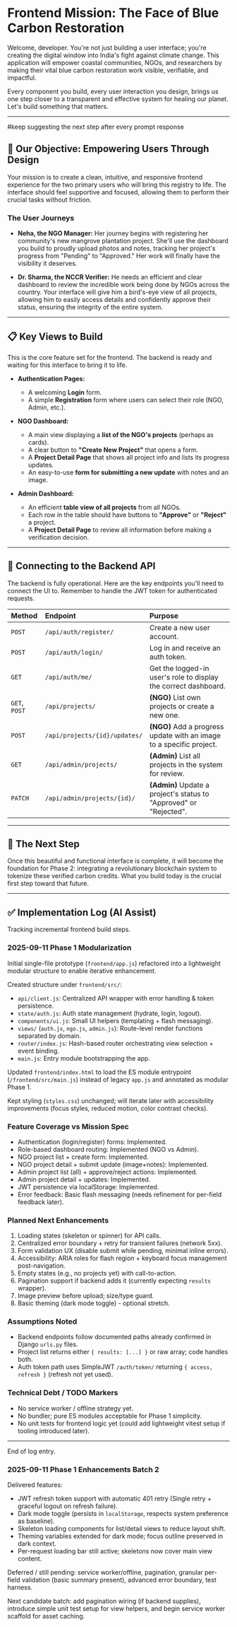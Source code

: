 # Frontend Mission: The Face of Blue Carbon Restoration

Welcome, developer. You're not just building a user interface; you're creating the digital window into India's fight against climate change. This application will empower coastal communities, NGOs, and researchers by making their vital blue carbon restoration work visible, verifiable, and impactful.

Every component you build, every user interaction you design, brings us one step closer to a transparent and effective system for healing our planet. Let's build something that matters.

---
#keep suggesting the next step after every prompt response
## 🎯 Our Objective: Empowering Users Through Design

Your mission is to create a clean, intuitive, and responsive frontend experience for the two primary users who will bring this registry to life. The interface should feel supportive and focused, allowing them to perform their crucial tasks without friction.

### The User Journeys

* **Neha, the NGO Manager:** Her journey begins with registering her community's new mangrove plantation project. She'll use the dashboard you build to proudly upload photos and notes, tracking her project's progress from "Pending" to "Approved." Her work will finally have the visibility it deserves.

* **Dr. Sharma, the NCCR Verifier:** He needs an efficient and clear dashboard to review the incredible work being done by NGOs across the country. Your interface will give him a bird's-eye view of all projects, allowing him to easily access details and confidently approve their status, ensuring the integrity of the entire system.

---

## 📋 Key Views to Build

This is the core feature set for the frontend. The backend is ready and waiting for this interface to bring it to life.

- **Authentication Pages:**
  - A welcoming **Login** form.
  - A simple **Registration** form where users can select their role (NGO, Admin, etc.).

- **NGO Dashboard:**
  - A main view displaying a **list of the NGO's projects** (perhaps as cards).
  - A clear button to **"Create New Project"** that opens a form.
  - A **Project Detail Page** that shows all project info and lists its progress updates.
  - An easy-to-use **form for submitting a new update** with notes and an image.

- **Admin Dashboard:**
  - An efficient **table view of all projects** from all NGOs.
  - Each row in the table should have buttons to **"Approve"** or **"Reject"** a project.
  - A **Project Detail Page** to review all information before making a verification decision.

---

## 🔌 Connecting to the Backend API

The backend is fully operational. Here are the key endpoints you'll need to connect the UI to. Remember to handle the JWT token for authenticated requests.

| Method | Endpoint | Purpose |
| :--- | :--- | :--- |
| `POST` | `/api/auth/register/` | Create a new user account. |
| `POST` | `/api/auth/login/` | Log in and receive an auth token. |
| `GET` | `/api/auth/me/` | Get the logged-in user's role to display the correct dashboard. |
| `GET`, `POST` | `/api/projects/` | **(NGO)** List own projects or create a new one. |
| `POST` | `/api/projects/{id}/updates/` | **(NGO)** Add a progress update with an image to a specific project. |
| `GET` | `/api/admin/projects/` | **(Admin)** List all projects in the system for review. |
| `PATCH` | `/api/admin/projects/{id}/` | **(Admin)** Update a project's status to "Approved" or "Rejected". |

---

## 🚀 The Next Step

Once this beautiful and functional interface is complete, it will become the foundation for Phase 2: integrating a revolutionary blockchain system to tokenize these verified carbon credits. What you build today is the crucial first step toward that future.

---

## ✅ Implementation Log (AI Assist)

Tracking incremental frontend build steps.

### 2025-09-11 Phase 1 Modularization
Initial single-file prototype (`frontend/app.js`) refactored into a lightweight modular structure to enable iterative enhancement.

Created structure under `frontend/src/`:
- `api/client.js`: Centralized API wrapper with error handling & token persistence.
- `state/auth.js`: Auth state management (hydrate, login, logout).
- `components/ui.js`: Small UI helpers (templating + flash messaging).
- `views/` (`auth.js`, `ngo.js`, `admin.js`): Route-level render functions separated by domain.
- `router/index.js`: Hash-based router orchestrating view selection + event binding.
- `main.js`: Entry module bootstrapping the app.

Updated `frontend/index.html` to load the ES module entrypoint (`/frontend/src/main.js`) instead of legacy `app.js` and annotated as modular Phase 1.

Kept styling (`styles.css`) unchanged; will iterate later with accessibility improvements (focus styles, reduced motion, color contrast checks).

### Feature Coverage vs Mission Spec
- Authentication (login/register) forms: Implemented.
- Role-based dashboard routing: Implemented (NGO vs Admin).
- NGO project list + create form: Implemented.
- NGO project detail + submit update (image+notes): Implemented.
- Admin project list (all) + approve/reject actions: Implemented.
- Admin project detail + updates: Implemented.
- JWT persistence via localStorage: Implemented.
- Error feedback: Basic flash messaging (needs refinement for per-field feedback later).

### Planned Next Enhancements
1. Loading states (skeleton or spinner) for API calls.
2. Centralized error boundary + retry for transient failures (network 5xx).
3. Form validation UX (disable submit while pending, minimal inline errors).
4. Accessibility: ARIA roles for flash region + keyboard focus management post-navigation.
5. Empty states (e.g., no projects yet) with call-to-action.
6. Pagination support if backend adds it (currently expecting `results` wrapper).
7. Image preview before upload; size/type guard.
8. Basic theming (dark mode toggle) - optional stretch.

### Assumptions Noted
- Backend endpoints follow documented paths already confirmed in Django `urls.py` files.
- Project list returns either `{ results: [...] }` or raw array; code handles both.
- Auth token path uses SimpleJWT `/auth/token/` returning `{ access, refresh }` (refresh not yet used).

### Technical Debt / TODO Markers
- No service worker / offline strategy yet.
- No bundler; pure ES modules acceptable for Phase 1 simplicity.
- No unit tests for frontend logic yet (could add lightweight vitest setup if tooling introduced later).

---

End of log entry.

### 2025-09-11 Phase 1 Enhancements Batch 2
Delivered features:
- JWT refresh token support with automatic 401 retry (Single retry + graceful logout on refresh failure).
- Dark mode toggle (persists in `localStorage`, respects system preference as baseline).
- Skeleton loading components for list/detail views to reduce layout shift.
- Theming variables extended for dark mode; focus outline preserved in dark context.
- Per-request loading bar still active; skeletons now cover main view content.

Deferred / still pending: service worker/offline, pagination, granular per-field validation (basic summary present), advanced error boundary, test harness.

Next candidate batch: add pagination wiring (if backend supplies), introduce simple unit test setup for view helpers, and begin service worker scaffold for asset caching.

